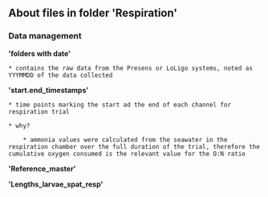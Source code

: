 ## About files in folder 'Respiration'

### Data management 

**'folders with date'**

	* contains the raw data from the Presens or LoLigo systems, noted as YYYMMDD of the data collected
	
	
**'start.end_timestamps'** 

	* time points marking the start ad the end of each channel for respiration trial 
	
	* why? 
		
		* ammonia values were calculated from the seawater in the respiration chamber over the full duration of the trial, therefore the cumulative oxygen consumed is the relevant value for the O:N ratio

**'Reference_master'**

**'Lengths_larvae_spat_resp'** 